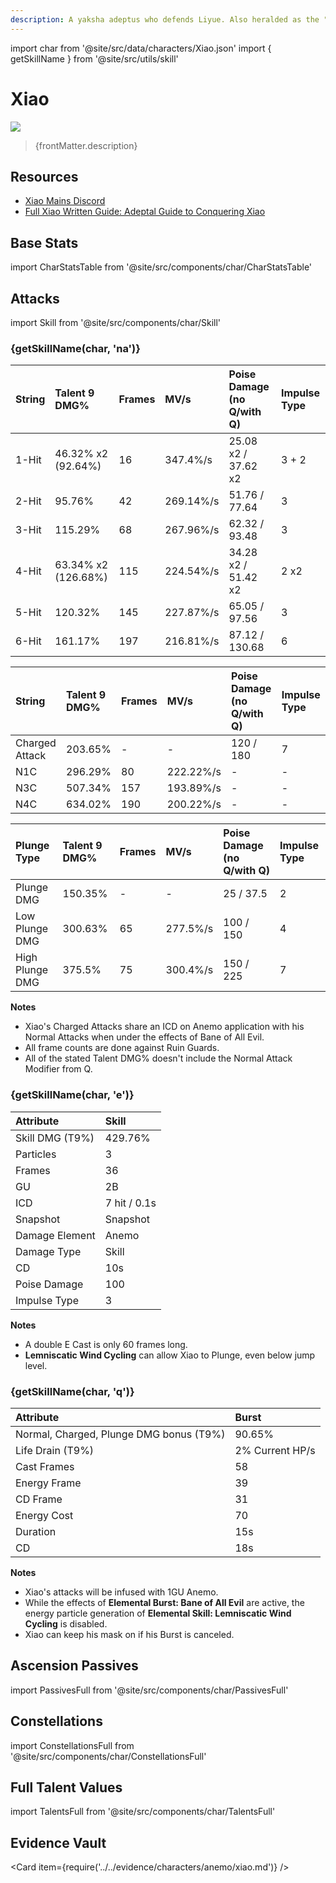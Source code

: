 ```yaml
---
description: A yaksha adeptus who defends Liyue. Also heralded as the "Conqueror of Demons" and "Vigilant Yaksha."
---
```


import char from '@site/src/data/characters/Xiao.json'
import { getSkillName } from '@site/src/utils/skill'

# Xiao

![](/img/characters/gacha/Xiao.png)

<blockquote>{frontMatter.description}</blockquote>

## Resources

* [Xiao Mains Discord](https://discord.gg/Xiao)
* [Full Xiao Written Guide: Adeptal Guide to Conquering Xiao](https://keqingmains.com/xiao/)

## Base Stats

import CharStatsTable from '@site/src/components/char/CharStatsTable'

<CharStatsTable char={char} />

## Attacks

import Skill from '@site/src/components/char/Skill'

<Tabs>
<TabItem value='na' label='Normal Attacks'>
<h3>{getSkillName(char, 'na')}</h3>
<div class='talent-columns'>
<Skill char={char} skill='na' sectionFilter='Normal Attack' />

| String | Talent 9 DMG%         | Frames | MV/s      | Poise Damage \(no Q/with Q\) | Impulse Type |
| :----- | :-------------------- | :----- | :-------- | :--------------------------- | :----------- |
| 1-Hit  | 46.32% x2 \(92.64%\)  | 16     | 347.4%/s  | 25.08 x2 / 37.62 x2          | 3 + 2        |
| 2-Hit  | 95.76%                | 42     | 269.14%/s | 51.76 / 77.64                | 3            |
| 3-Hit  | 115.29%               | 68     | 267.96%/s | 62.32 / 93.48                | 3            |
| 4-Hit  | 63.34% x2 \(126.68%\) | 115    | 224.54%/s | 34.28 x2 / 51.42 x2          | 2 x2         |
| 5-Hit  | 120.32%               | 145    | 227.87%/s | 65.05 / 97.56                | 3            |
| 6-Hit  | 161.17%               | 197    | 216.81%/s | 87.12 / 130.68               | 6            |

</div>
<div class='talent-columns'>
<Skill char={char} skill='na' sectionFilter='Charged Attack' />

| String         | Talent 9 DMG% | Frames | MV/s      | Poise Damage \(no Q/with Q\) | Impulse Type |
| :------------- | :------------ | :----- | :-------- | :--------------------------- | :----------- |
| Charged Attack | 203.65%       | -      | -         | 120 / 180                    | 7            |
| N1C            | 296.29%       | 80     | 222.22%/s | -                            | -            |
| N3C            | 507.34%       | 157    | 193.89%/s | -                            | -            |
| N4C            | 634.02%       | 190    | 200.22%/s | -                            | -            |

</div>
<div class='talent-columns'>
<Skill char={char} skill='na' sectionFilter='Plunging Attack' />

| Plunge Type     | Talent 9 DMG% | Frames | MV/s     | Poise Damage \(no Q/with Q\) | Impulse Type |
| :-------------- | :------------ | :----- | :------- | :--------------------------- | :----------- |
| Plunge DMG      | 150.35%       | -      | -        | 25 / 37.5                    | 2            |
| Low Plunge DMG  | 300.63%       | 65     | 277.5%/s | 100 / 150                    | 4            |
| High Plunge DMG | 375.5%        | 75     | 300.4%/s | 150 / 225                    | 7            |

</div>

**Notes**

* Xiao's Charged Attacks share an ICD on Anemo application with his Normal Attacks when under the effects of Bane of All Evil.
* All frame counts are done against Ruin Guards.
* All of the stated Talent DMG% doesn't include the Normal Attack Modifier from Q.

</TabItem>

<TabItem value='e' label='Skill'>
<h3>{getSkillName(char, 'e')}</h3>
<div class='talent-columns'>
<Skill char={char} skill='e' />

| Attribute         | Skill        |
| :---------------- | :----------- |
| Skill DMG \(T9%\) | 429.76%      |
| Particles         | 3            |
| Frames            | 36           |
| GU                | 2B           |
| ICD               | 7 hit / 0.1s |
| Snapshot          | Snapshot     |
| Damage Element    | Anemo        |
| Damage Type       | Skill        |
| CD                | 10s          |
| Poise Damage      | 100          |
| Impulse Type      | 3            |

</div>

**Notes**

* A double E Cast is only 60 frames long.
* **Lemniscatic Wind Cycling** can allow Xiao to Plunge, even below jump level.

</TabItem>

<TabItem value='q' label='Burst'>
<h3>{getSkillName(char, 'q')}</h3>
<div class='talent-columns'>
<Skill char={char} skill='q'/>

| Attribute                                 | Burst           |
| :---------------------------------------- | :-------------- |
| Normal, Charged, Plunge DMG bonus \(T9%\) | 90.65%          |
| Life Drain \(T9%\)                        | 2% Current HP/s |
| Cast Frames                               | 58              |
| Energy Frame                              | 39              |
| CD Frame                                  | 31              |
| Energy Cost                               | 70              |
| Duration                                  | 15s             |
| CD                                        | 18s             |

</div>

**Notes**

* Xiao's attacks will be infused with 1GU Anemo.
* While the effects of **Elemental Burst: Bane of All Evil** are active, the energy particle generation of **Elemental Skill: Lemniscatic Wind Cycling** is disabled.
* Xiao can keep his mask on if his Burst is canceled.

</TabItem>
</Tabs>

## Ascension Passives

import PassivesFull from '@site/src/components/char/PassivesFull'

<PassivesFull char={char} />

## Constellations

import ConstellationsFull from '@site/src/components/char/ConstellationsFull'

<ConstellationsFull char={char} />

## Full Talent Values

import TalentsFull from '@site/src/components/char/TalentsFull'

<TalentsFull char={char}/>

## Evidence Vault

<Card item={require('../../evidence/characters/anemo/xiao.md')} />
